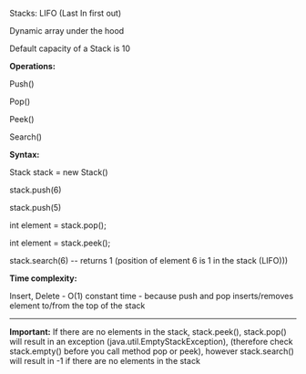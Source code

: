 Stacks:
LIFO (Last In first out)

Dynamic array under the hood

Default capacity of a Stack is 10

**Operations:**

Push() 

Pop()

Peek()

Search()

**Syntax:**

Stack<Integer> stack = new Stack<Integer>()
	
stack.push(6)
	
stack.push(5)
	
int element = stack.pop();
	
int element = stack.peek();
	
stack.search(6) -- returns 1 (position of element 6 is 1 in the stack (LIFO)))
  
**Time complexity:**

Insert, Delete - O(1) constant time - because push and pop inserts/removes element to/from the top of the stack	
	
  ******
**Important:**
  If there are no elements in the stack, stack.peek(), stack.pop() will result in an exception (java.util.EmptyStackException), 
  (therefore check stack.empty() before you call method pop or peek), however stack.search() will result in -1 if there are no elements in the stack
